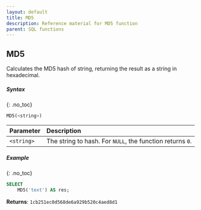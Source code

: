 ```yaml
---
layout: default
title: MD5
description: Reference material for MD5 function
parent: SQL functions
---
```


## MD5

Calculates the MD5 hash of string, returning the result as a string in hexadecimal.

##### Syntax
{: .no_toc}

```sql
​​MD5(<string>)​​
```

| Parameter  | Description                                               |
| :---------- | :--------------------------------------------------------- |
| `<string>` | The string to hash. For `NULL`, the function returns `0`. |

##### Example
{: .no_toc}

```sql
SELECT
	MD5('text') AS res;
```

**Returns**: `1cb251ec0d568de6a929b520c4aed8d1`
